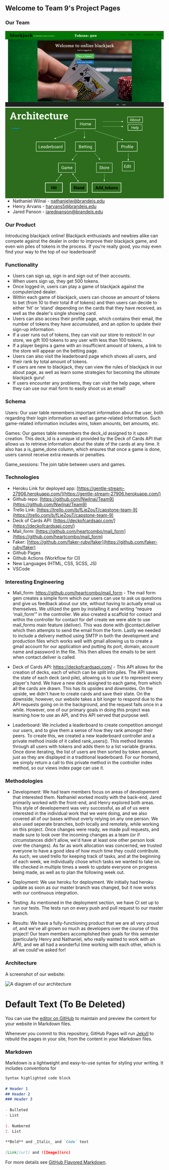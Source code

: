 ## Welcome to Team 9's Project Pages

### Our Team

![Our deployed website](homepage.jpeg)
<img src="architecture.jpeg"
     style="float: left; margin-right: 10px;" />


- Nathaniel Wilnai - nathanielw@brandeis.edu
- Henry Arvans - harvans5@brandeis.edu
- Jared Panson - jaredpanson@brandeis.edu

### Our Product

Introducing blackjack online! Blackjack enthusiasts and newbies alike can compete against the dealer in order to improve their blackjack game, and even win piles of tokens in the process. If you’re really good, you may even find your way to the top of our leaderboard!

### Functionality

- Users can sign up, sign in and sign out of their accounts. 
- When users sign up, they get 500 tokens. 
- Once logged in, users can play a game of blackjack against the computerized dealer. 
- Within each game of blackjack, users can choose an amount of tokens to bet (from 10 to their total # of tokens) and then users can decide to either ‘hit’ or ‘stand’ depending on the cards that they have received, as well as the dealer's single showing card. 
- Users can also access their profile page, which contains their email, the number of tokens they have accumulated, and an option to update their sign-up information. 
- If a user runs out of tokens, they can visit our store to restock! In our store, we gift 100 tokens to any user with less than 100 tokens. 
- If a player begins a game with an insufficient amount of tokens, a link to the store will appear on the betting page. 
- Users can also visit the leaderboard page which shows all users, and their rank by total amount of tokens. 
- If users are new to blackjack, they can view the rules of blackjack in our about page, as well as learn some strategies for becoming the ultimate blackjack guru! 
- If users encounter any problems, they can visit the help page, where they can use our mail form to easily shoot us an email!

### Schema

Users: Our user table remembers important information about the user, both regarding their login information as well as game-related information. Such game-related information includes wins, token amounts, bet amounts, etc. 

Games: Our games table remembers the deck_id assigned to it upon creation. This deck_id is a unique id provided by the Deck of Cards API that allows us to retrieve information about the state of the cards at any time. It also has a is_game_done column, which ensures that once a game is done, users cannot receive extra rewards or penalties.

Game_sessions: The join table between users and games. 

### Technologies

- Heroku Link for deployed app: [https://gentle-stream-27906.herokuapp.com/](https://gentle-stream-27906.herokuapp.com/)
- Github repo: [https://github.com/Nwilnai/Team9](https://github.com/Nwilnai/Team9)
- Trello Link: [https://trello.com/b/fLieZouT/capstone-team-9](https://trello.com/b/fLieZouT/capstone-team-9)
- Deck of Cards API: [https://deckofcardsapi.com/](https://deckofcardsapi.com/)
- Mail_form: [https://github.com/heartcombo/mail_form](https://github.com/heartcombo/mail_form)
- Faker: [https://github.com/faker-ruby/faker](https://github.com/faker-ruby/faker)
- Github Pages
- Github Actions (Workflow for CI)
- New Languages (HTML, CSS, SCSS, JS)
- VSCode

### Interesting Engineering

- Mail_form: https://github.com/heartcombo/mail_form - The mail form gem creates a simple form which our users can use to ask us questions and give us feedback about our site, without having to actually email us themselves.
We utilized the gem by installing it and writing “require ‘mail_form’” in the controller. We also created a scaffold for contact and within the controller for contact for def create we were able to use mail_forms main feature (deliver). This was done with @contact.deliver which then attempts to send the email from the form. Lastly we needed to include a delivery method using SMTP in both the development and production files which works well with gmail allowing us to create a gmail account for our application and putting its port, domain, account name and password in the file. This then allows the emails to be sent when contact.deliver is called.

- Deck of Cards API: https://deckofcardsapi.com/ - This API allows for the creation of decks, each of which can be split into piles. The API saves the state of each deck (and pile), allowing us to use it to represent every player's hand. We have a new deck assigned to each game, from which all the cards are drawn. This has its upsides and downsides. On the upside, we didn't have to create cards and save their state. On the downside, however, our website takes a bit longer to respond due to the API requests going on in the background, and the request fails once in a while. However, one of our primary goals in doing this project was learning how to use an API, and this API served that purpose well.

- Leaderboard: We included a leaderboard to create competition amongst our users, and to give them a sense of how they rank amongst their peers.
To create this, we created a new leaderboard controller and a private method inside of it called rank_users(). This method iterates through all users with tokens and adds them to a list variable @ranks. Once done iterating, the list of users are then sorted by token amount, just as they are displayed in a traditional leaderboard.
For our frontend, we simply return a call to this private method in the controller index method, so our views index page can use it. 


### Methodologies

- Development: We had team members focus on areas of developement that interested them. Nathaniel worked mostly with the back-end, Jared primarily worked with the front-end, and Henry explored both areas. This style of developement was very successful, as all of us were interested in the individual work that we were doing, and we also covered all of our bases without overly relying on any one person. We also used seperate branches, both locally and remotely, while working on this project. Once changes were ready, we made pull requests, and made sure to look over the incoming changes as a team (or if circumstances didn't allow, we'd have at least one other person look over the changes). 
As far as work allocation was concerned, we trusted everyone to have a good idea of how much time they could contribute. As such, we used trello for keeping track of tasks, and at the beginning of each week, we individually chose which tasks we wanted to take on. We checked in multiple times a week to update everyone on progress being made, as well as to plan the following week out.

- Deployment: We use heroku for deployment. We initially had heroku update as soon as our master branch was changed, but it now works with our continuous integration.

- Testing: As mentioned in the deployment section, we have CI set up to run our tests. The tests run on every push and pull request to our master branch.

- Results: We have a fully-functioning product that we are all very proud of, and we've all grown so much as developers over the course of this project! Our team members accomplished their goals for this semester (particularly Henry and Nathaniel, who really wanted to work with an API), and we all had a wonderful time working with each other, which is all we could've asked for!


### Architecture

A screenshot of our website:


![A diagram of our architecture](./Desktop./homepage.jpeg)




# Default Text (To Be Deleted)

You can use the [editor on GitHub](https://github.com/Nwilnai/Team9/edit/gh-pages/index.md) to maintain and preview the content for your website in Markdown files.

Whenever you commit to this repository, GitHub Pages will run [Jekyll](https://jekyllrb.com/) to rebuild the pages in your site, from the content in your Markdown files.

### Markdown

Markdown is a lightweight and easy-to-use syntax for styling your writing. It includes conventions for

```markdown
Syntax highlighted code block

# Header 1
## Header 2
### Header 3

- Bulleted
- List

1. Numbered
2. List

**Bold** and _Italic_ and `Code` text

[Link](url) and ![Image](src)
```

For more details see [GitHub Flavored Markdown](https://guides.github.com/features/mastering-markdown/).
